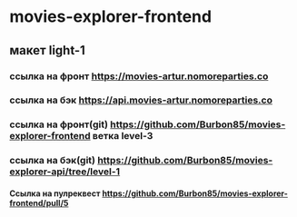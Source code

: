 # movies-explorer-frontend
## макет light-1

### ссылка на фронт https://movies-artur.nomoreparties.co
### ссылка на бэк https://api.movies-artur.nomoreparties.co
### ссылка на фронт(git) https://github.com/Burbon85/movies-explorer-frontend ветка level-3
### ссылка на бэк(git) https://github.com/Burbon85/movies-explorer-api/tree/level-1

#### Ссылка на пулреквест https://github.com/Burbon85/movies-explorer-frontend/pull/5